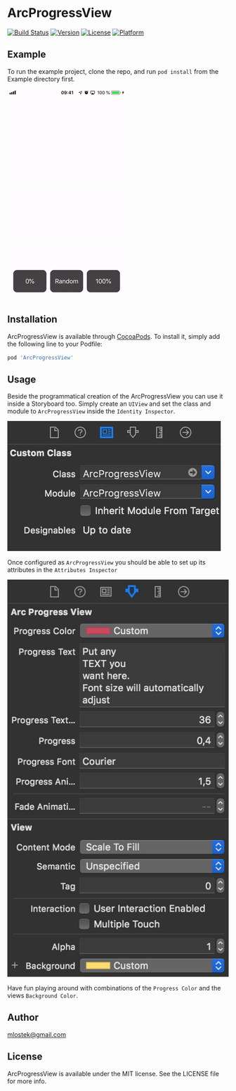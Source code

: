 # ArcProgressView

[![Build Status](https://app.bitrise.io/app/97b90fdf4c067f66/status.svg?token=kRHcDh1baXpnSqcbvZO9dw&branch=master)](https://app.bitrise.io/app/97b90fdf4c067f66)
[![Version](https://img.shields.io/cocoapods/v/ArcProgressView.svg?style=flat)](https://cocoapods.org/pods/ArcProgressView)
[![License](https://img.shields.io/cocoapods/l/ArcProgressView.svg?style=flat)](https://cocoapods.org/pods/ArcProgressView)
[![Platform](https://img.shields.io/cocoapods/p/ArcProgressView.svg?style=flat)](https://cocoapods.org/pods/ArcProgressView)

## Example

To run the example project, clone the repo, and run `pod install` from the Example directory first.

![arc progressview demo](Image/demo.gif)

## Installation

ArcProgressView is available through [CocoaPods](https://cocoapods.org). To install
it, simply add the following line to your Podfile:

```ruby
pod 'ArcProgressView'
```

## Usage

Beside the programmatical creation of the ArcProgressView you can use it inside a Storyboard too. Simply create an `UIView` and set the class and module to `ArcProgressView` inside the `Identity Inspector`.

![identity inspector](Image/class.jpg)

Once configured as `ArcProgressView` you should be able to set up its attributes in the `Attributes Inspector`

![attributes inspector](Image/attributes.jpg)

Have fun playing around with combinations of the `Progress Color` and the views `Background Color`.

## Author

mlostek@gmail.com

## License

ArcProgressView is available under the MIT license. See the LICENSE file for more info.
